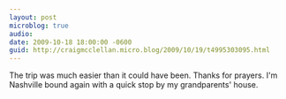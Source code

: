 ```yaml
---
layout: post
microblog: true
audio: 
date: 2009-10-18 18:00:00 -0600
guid: http://craigmcclellan.micro.blog/2009/10/19/t4995303095.html
---
```

The trip was much easier than it could have been. Thanks for prayers. I'm Nashville bound again with a quick stop by my grandparents' house.

